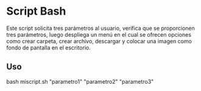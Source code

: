 # Script Bash

Este script solicita tres parámetros al usuario, verifica que se proporcionen tres parámetros, luego despliega un menú en el cual se ofrecen opciones como crear carpeta, crear archivo, descargar y colocar una imagen como fondo de pantalla en el escritorio.

## Uso

bash miscript.sh "parametro1" "parametro2" "parametro3"
